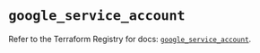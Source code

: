 # `google_service_account`

Refer to the Terraform Registry for docs: [`google_service_account`](https://registry.terraform.io/providers/hashicorp/google-beta/6.3.0/docs/resources/google_service_account).
